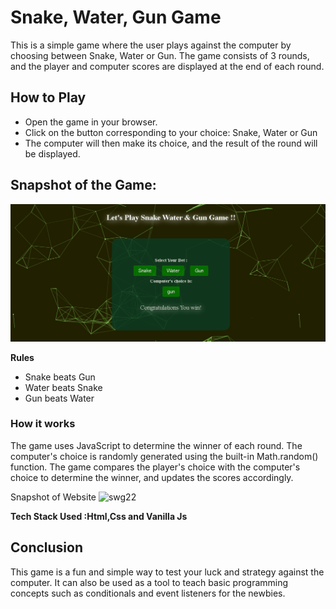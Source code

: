 # **Snake, Water, Gun Game**

This is a simple game where the user plays against the computer by choosing between Snake, Water or Gun. The game consists of 3 rounds, and the player and computer scores are displayed at the end of each round. <br>

## How to Play

- Open the game in your browser.
- Click on the button corresponding to your choice: Snake, Water or Gun
- The computer will then make its choice, and the result of the round will be displayed.

## Snapshot of the Game:

![ output image](images/output.PNG)

**Rules**

- Snake beats Gun
- Water beats Snake
- Gun beats Water

### How it works

The game uses JavaScript to determine the winner of each round. The computer's choice is randomly generated using the built-in Math.random() function. The game compares the player's choice with the computer's choice to determine the winner, and updates the scores accordingly.

Snapshot of Website
![swg22](https://user-images.githubusercontent.com/97297724/215085586-20ea8552-e4d2-4d55-afaa-744e9aff4542.PNG)

**Tech Stack Used :Html,Css and Vanilla Js**

## Conclusion

This game is a fun and simple way to test your luck and strategy against the computer. It can also be used as a tool to teach basic programming concepts such as conditionals and event listeners for the newbies.

